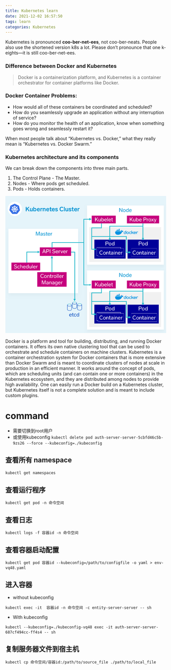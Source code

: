 ```yaml
---
title: Kubernetes learn
date: 2021-12-02 16:57:50
tags: learn
categories: Kubernetes
---
```


Kubernetes is pronounced **coo-ber-net-ees**, not coo-ber-neats. People also use the shortened version k8s a lot. Please don’t pronounce that one k-eights—it is still coo-ber-net-ees.

### Difference between Docker and Kubernetes

> Docker is a containerization platform, and Kubernetes is a container orchestrator for container platforms like Docker. 

### Docker Container Problems:

- How would all of these containers be coordinated and scheduled? 
- How do you seamlessly upgrade an application without any interruption of service? 
- How do you monitor the health of an application, know when something goes wrong and seamlessly restart it? 

When most people talk about “Kubernetes vs. Docker,” what they really mean is “Kubernetes vs. Docker Swarm.” 

### Kubernetes architecture and its components

We can break down the components into three main parts.

1. The Control Plane - The Master.
2. Nodes - Where pods get scheduled.
3. Pods - Holds containers.

![](./img/kubernetes_cluster.png)

Docker is a platform and tool for building, distributing, and running Docker containers. It offers its own native clustering tool that can be used to orchestrate and schedule containers on machine clusters. Kubernetes is a container orchestration system for Docker containers that is more extensive than Docker Swarm and is meant to coordinate clusters of nodes at scale in production in an efficient manner. It works around the concept of pods, which are scheduling units (and can contain one or more containers) in the Kubernetes ecosystem, and they are distributed among nodes to provide high availability. One can easily run a Docker build on a Kubernetes cluster, but Kubernetes itself is not a complete solution and is meant to include custom plugins.



# command

- 需要切换到root用户
- 或使用kubeconfig `kubectl delete pod auth-server-server-5cbfd46c5b-9zs26 --force --kubeconfig=./kubeconfig`

## 查看所有 namespace

```bash
kubectl get namespaces
```



## 查看运行程序

```shell
kubectl get pod -n 命令空间
```



## 查看日志

```shell
kubectl logs -f 容器id -n 命令空间
```

## 查看容器启动配置

```
kubectl get pod 容器id --kubeconfig=/path/to/configfile -o yaml > env-vq48.yaml
```

## 进入容器

- without kubeconfig

```shell
kubectl exec -it  容器id -n 命令空间 -c entity-server-server -- sh
```

- With kubeconfig

```shell
kubectl --kubeconfig=./kubeconfig-vq48 exec -it auth-server-server-687cf494cc-ff4s4 -- sh
```



## 复制服务器文件到宿主机

```shell
kubectl cp 命令空间/容器id:/path/to/source_file ./path/to/local_file
```

